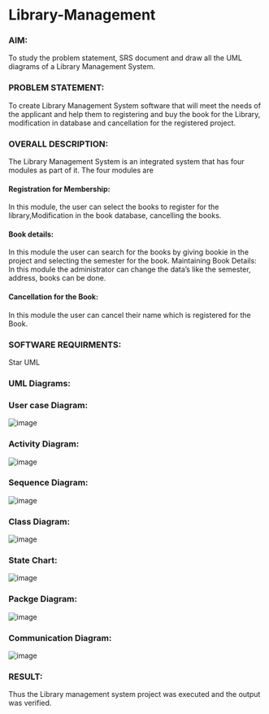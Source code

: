 # Library-Management
### AIM:
To study the problem statement, SRS document and draw all the UML diagrams of a Library Management System.
### PROBLEM STATEMENT:
To create Library Management System software that will meet the needs of the applicant
and help them to registering and buy the book for the Library, modification in database and
cancellation for the registered project.
### OVERALL DESCRIPTION:
The Library Management System is an integrated system that has four modules as part of
it. The four modules are
#### Registration for Membership:
In this module, the user can select the books to register for the library,Modification in the book
database, cancelling the books.
#### Book details:
In this module the user can search for the books by giving bookie in the project and selecting
the semester for the book.
Maintaining Book Details:
In this module the administrator can change the data’s like the semester, address, books can be
done.
#### Cancellation for the Book:
In this module the user can cancel their name which is registered for the Book.
### SOFTWARE REQUIRMENTS:
Star UML
### UML Diagrams:
### User case Diagram:
![image](https://github.com/25tharunkumar/Library-Management/assets/123470785/2c29046a-cbf8-4a73-9fe2-c168ecfb7634)
### Activity Diagram:
![image](https://github.com/25tharunkumar/Library-Management/assets/123470785/56b96d07-fd36-4181-a9c3-65fe0c99690b)
### Sequence Diagram:
![image](https://github.com/25tharunkumar/Library-Management/assets/123470785/2e9c0253-6b25-442a-a55f-dded91fd6035)
### Class Diagram:
![image](https://github.com/25tharunkumar/Library-Management/assets/123470785/c5625403-24d9-4735-aeaf-6e5275324bf1)
### State Chart:
![image](https://github.com/25tharunkumar/Library-Management/assets/123470785/20629943-6bf9-4feb-b4b1-5b40d0522b01)
### Packge Diagram:
![image](https://github.com/25tharunkumar/Library-Management/assets/123470785/015e2094-7be4-428a-b699-6783049b7b0d)
### Communication Diagram:
![image](https://github.com/25tharunkumar/Library-Management/assets/123470785/af9cf7f6-0b0f-4586-a182-6e584b092000)
### RESULT:
Thus the Library management system project was executed and the output was verified.
